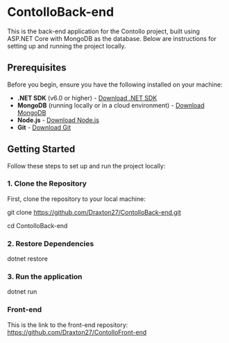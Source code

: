 # ContolloBack-end

This is the back-end application for the Contollo project, built using ASP.NET Core with MongoDB as the database. Below are instructions for setting up and running the project locally.

## Prerequisites

Before you begin, ensure you have the following installed on your machine:

- **.NET SDK** (v6.0 or higher) - [Download .NET SDK](https://dotnet.microsoft.com/download)
- **MongoDB** (running locally or in a cloud environment) - [Download MongoDB](https://www.mongodb.com/try/download/community)
- **Node.js** - [Download Node.js](https://nodejs.org/)
- **Git** - [Download Git](https://git-scm.com/)

## Getting Started

Follow these steps to set up and run the project locally:

### 1. Clone the Repository

First, clone the repository to your local machine:

git clone https://github.com/Draxton27/ContolloBack-end.git

cd ContolloBack-end

### 2. Restore Dependencies

dotnet restore

### 3. Run the application

dotnet run


### Front-end

This is the link to the front-end repository: https://github.com/Draxton27/ContolloFront-end
